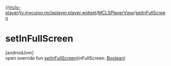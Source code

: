 //[mcls-player](../../../index.md)/[tv.mycujoo.mclsplayer.player.widget](../index.md)/[MCLSPlayerView](index.md)/[setInFullScreen](set-in-full-screen.md)

# setInFullScreen

[androidJvm]\
open override fun [setInFullScreen](set-in-full-screen.md)(inFullScreen: [Boolean](https://kotlinlang.org/api/latest/jvm/stdlib/kotlin/-boolean/index.html))

